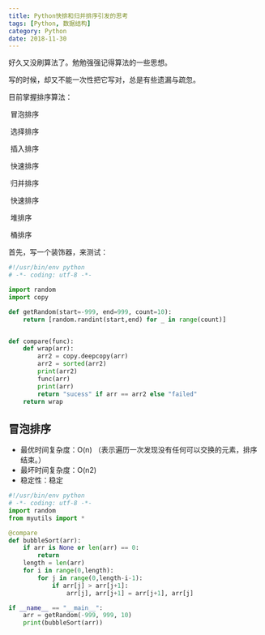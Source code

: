 ```yaml
---
title: Python快排和归并排序引发的思考
tags: [Python, 数据结构]
category: Python
date: 2018-11-30
---
```




好久又没刷算法了。勉勉强强记得算法的一些思想。

写的时候，却又不能一次性把它写对，总是有些遗漏与疏忽。

目前掌握排序算法：

​	冒泡排序

​	选择排序

​	插入排序

​	快速排序

​	归并排序

​	快速排序

​	堆排序

​	桶排序



首先，写一个装饰器，来测试：



```python
#!/usr/bin/env python
# -*- coding: utf-8 -*-

import random
import copy

def getRandom(start=-999, end=999, count=10):
    return [random.randint(start,end) for _ in range(count)]


def compare(func):
    def wrap(arr):
        arr2 = copy.deepcopy(arr)
        arr2 = sorted(arr2)
        print(arr2)
        func(arr)
        print(arr)
        return "sucess" if arr == arr2 else "failed"
    return wrap

```



## 冒泡排序

- 最优时间复杂度：O(n) （表示遍历一次发现没有任何可以交换的元素，排序结束。）
- 最坏时间复杂度：O(n2)
- 稳定性：稳定

```python
#!/usr/bin/env python
# -*- coding: utf-8 -*-
import random
from myutils import *

@compare
def bubbleSort(arr):
    if arr is None or len(arr) == 0:
        return
    length = len(arr)
    for i in range(0,length):
        for j in range(0,length-i-1):
            if arr[j] > arr[j+1]:
                arr[j], arr[j+1] = arr[j+1], arr[j]

if __name__ == "__main__":
    arr = getRandom(-999, 999, 10)
    print(bubbleSort(arr))

```





